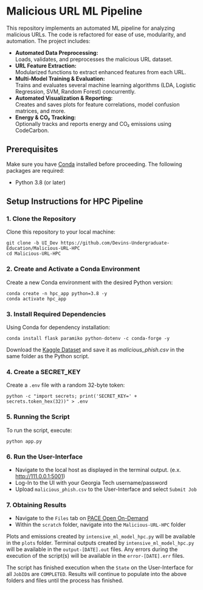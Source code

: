 # Malicious URL ML Pipeline

This repository implements an automated ML pipeline for analyzing malicious URLs. The code is refactored for ease of use, modularity, and automation. The project includes:

- **Automated Data Preprocessing:**  
  Loads, validates, and preprocesses the malicious URL dataset.
- **URL Feature Extraction:**  
  Modularized functions to extract enhanced features from each URL.
- **Multi-Model Training & Evaluation:**  
  Trains and evaluates several machine learning algorithms (LDA, Logistic Regression, SVM, Random Forest) concurrently.
- **Automated Visualization & Reporting:**  
  Creates and saves plots for feature correlations, model confusion matrices, and more.
- **Energy & CO₂ Tracking:**  
  Optionally tracks and reports energy and CO₂ emissions using CodeCarbon.

## Prerequisites

Make sure you have [Conda](https://docs.conda.io/en/latest/) installed before proceeding. The following packages are required:

- Python 3.8 (or later)

## Setup Instructions for HPC Pipeline

### 1. Clone the Repository

Clone this repository to your local machine:

```
git clone -b UI_Dev https://github.com/Devins-Undergraduate-Education/Malicious-URL-HPC
cd Malicious-URL-HPC
```

### 2. Create and Activate a Conda Environment

Create a new Conda environment with the desired Python version:

```
conda create -n hpc_app python=3.8 -y
conda activate hpc_app
```

### 3. Install Required Dependencies

Using Conda for dependency installation:
```
conda install flask paramiko python-dotenv -c conda-forge -y
```
Download the [Kaggle Dataset](https://www.kaggle.com/datasets/sid321axn/malicious-urls-dataset) and save it as _malicious_phish.csv_ in the same folder as the Python script.

### 4. Create a SECRET_KEY

Create a `.env` file with a random 32-byte token:
```
python -c "import secrets; print('SECRET_KEY=' + secrets.token_hex(32))" > .env
```

### 5. Running the Script

To run the script, execute:
```
python app.py
```

### 6. Run the User-Interface

- Navigate to the local host as displayed in the terminal output. (e.x. http://111.0.0.1:5001)
- Log-In to the UI with your Georgia Tech username/password
- Upload `malicious_phish.csv` to the User-Interface and select `Submit Job`

### 7. Obtaining Results

- Navigate to the `Files` tab on [PACE Open On-Demand](https://ondemand-ice.pace.gatech.edu/)
- Within the `scratch` folder, navigate into the `Malicious-URL-HPC` folder

Plots and emissions created by `intensive_ml_model_hpc.py` will be available in the `plots` folder. 
Terminal outputs created by `intensive_ml_model_hpc.py` will be available in the `output-[DATE].out` files.
Any errors during the execution of the script(s) will be available in the `error-[DATE].err` files.

The script has finished execution when the `State` on the User-Interface for all `JobID`s are `COMPLETED`. Results will continue to populate into the above folders and files until the process has finished.

